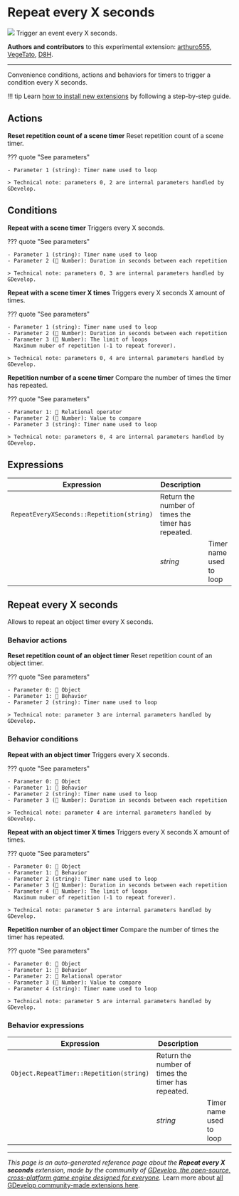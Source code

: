 # Repeat every X seconds

<img src="https://resources.gdevelop-app.com/assets/Icons/repeat.svg" class="extension-icon"></img>
Trigger an event every X seconds.

**Authors and contributors** to this experimental extension: [arthuro555](https://gd.games/arthuro555), [VegeTato](https://gd.games/VegeTato), [D8H](https://gd.games/D8H).

---

Convenience conditions, actions and behaviors for timers to trigger a condition every X seconds.

!!! tip
    Learn [how to install new extensions](/gdevelop5/extensions/search) by following a step-by-step guide.

## Actions

**Reset repetition count of a scene timer**
Reset repetition count of a scene timer.

??? quote "See parameters"

    - Parameter 1 (string): Timer name used to loop

    > Technical note: parameters 0, 2 are internal parameters handled by GDevelop.

## Conditions

**Repeat with a scene timer**
Triggers every X seconds.

??? quote "See parameters"

    - Parameter 1 (string): Timer name used to loop
    - Parameter 2 (🔢 Number): Duration in seconds between each repetition

    > Technical note: parameters 0, 3 are internal parameters handled by GDevelop.

**Repeat with a scene timer X times**
Triggers every X seconds X amount of times.

??? quote "See parameters"

    - Parameter 1 (string): Timer name used to loop
    - Parameter 2 (🔢 Number): Duration in seconds between each repetition
    - Parameter 3 (🔢 Number): The limit of loops
      Maximum nuber of repetition (-1 to repeat forever).

    > Technical note: parameters 0, 4 are internal parameters handled by GDevelop.

**Repetition number of a scene timer**
Compare the number of times the timer has repeated.

??? quote "See parameters"

    - Parameter 1: 🟰 Relational operator
    - Parameter 2 (🔢 Number): Value to compare
    - Parameter 3 (string): Timer name used to loop

    > Technical note: parameters 0, 4 are internal parameters handled by GDevelop.

## Expressions

| Expression | Description |  |
|-----|-----|-----|
| `RepeatEveryXSeconds::Repetition(string)` | Return the number of times the timer has repeated. ||
| | _string_ | Timer name used to loop |

## Repeat every X seconds 

Allows to repeat an object timer every X seconds. 

### Behavior actions

**Reset repetition count of an object timer**
Reset repetition count of an object timer.

??? quote "See parameters"

    - Parameter 0: 👾 Object
    - Parameter 1: 🧩 Behavior
    - Parameter 2 (string): Timer name used to loop

    > Technical note: parameter 3 are internal parameters handled by GDevelop.

### Behavior conditions

**Repeat with an object timer**
Triggers every X seconds.

??? quote "See parameters"

    - Parameter 0: 👾 Object
    - Parameter 1: 🧩 Behavior
    - Parameter 2 (string): Timer name used to loop
    - Parameter 3 (🔢 Number): Duration in seconds between each repetition

    > Technical note: parameter 4 are internal parameters handled by GDevelop.

**Repeat with an object timer X times**
Triggers every X seconds X amount of times.

??? quote "See parameters"

    - Parameter 0: 👾 Object
    - Parameter 1: 🧩 Behavior
    - Parameter 2 (string): Timer name used to loop
    - Parameter 3 (🔢 Number): Duration in seconds between each repetition
    - Parameter 4 (🔢 Number): The limit of loops
      Maximum nuber of repetition (-1 to repeat forever).

    > Technical note: parameter 5 are internal parameters handled by GDevelop.

**Repetition number of an object timer**
Compare the number of times the timer has repeated.

??? quote "See parameters"

    - Parameter 0: 👾 Object
    - Parameter 1: 🧩 Behavior
    - Parameter 2: 🟰 Relational operator
    - Parameter 3 (🔢 Number): Value to compare
    - Parameter 4 (string): Timer name used to loop

    > Technical note: parameter 5 are internal parameters handled by GDevelop.

### Behavior expressions

| Expression | Description |  |
|-----|-----|-----|
| `Object.RepeatTimer::Repetition(string)` | Return the number of times the timer has repeated. ||
| | _string_ | Timer name used to loop |


---

*This page is an auto-generated reference page about the **Repeat every X seconds** extension, made by the community of [GDevelop, the open-source, cross-platform game engine designed for everyone](https://gdevelop.io/).* Learn more about [all GDevelop community-made extensions here](/gdevelop5/extensions).